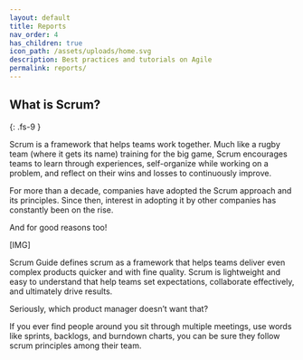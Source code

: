 ```yaml
---
layout: default
title: Reports
nav_order: 4
has_children: true
icon_path: /assets/uploads/home.svg
description: Best practices and tutorials on Agile
permalink: reports/
---
```


## What is Scrum?
{: .fs-9 }

Scrum is a framework that helps teams work together. Much like a rugby team (where it gets its name) training for the big game, Scrum encourages teams to learn through experiences, self-organize while working on a problem, and reflect on their wins and losses to continuously improve.

For more than a decade, companies have adopted the Scrum approach and its principles. Since then, interest in adopting it by other companies has constantly been on the rise.

And for good reasons too!

[IMG]

Scrum Guide defines scrum as a framework that helps teams deliver even complex products quicker and with fine quality. Scrum is lightweight and easy to understand that help teams set expectations, collaborate effectively, and ultimately drive results.

Seriously, which product manager doesn’t want that? 

If you ever find people around you sit through multiple meetings, use words like sprints, backlogs, and burndown charts, you can be sure they follow scrum principles among their team.